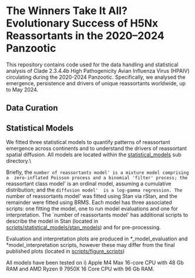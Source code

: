 # The Winners Take It All? Evolutionary Success of H5Nx Reassortants in the 2020–2024 Panzootic

This repository contains code used for the data handling and statistical 
analysis of Clade 2.3.4.4b High Pathogenicity Avian Influenza Virus (HPAIV) 
circulating during the 2020-2024 Panzootic. Specifically, we analysed the emergence,
persistence and drivers of unique reassortants worldwide, up to May 2024. 

## Data Curation



## Statistical Models
We fitted three statistical models to quantify patterns of reassortant emergence
across continents and to understand the drivers of reassortant spatial diffusion. 
All models are located within the [statistical_models](scripts/statistical_models/) 
sub directory.\\

Briefly, the `number of reassortants model' is a mixture model comprising a 
zero-inflated Poisson process and a binomial 'filter' process; the `reassortant class model'
is an ordinal model, assuming a cumulative distribution; and the `diffusion model' 
is a log-gamma regression. The
`number of reassortants model' was fitted using Stan via rStan, and the remainder were
fitted using BRMS. Each model has three associated scripts: one 
fitting the model, one to run model evaluations and one for interpretation. The
`number of reassortants model' has additional scripts to describe the model in Stan 
(located in [scripts/statistical_models/stan_models](scripts/statistical_models/stan_models))
and for pre-processing.

Evaluation and interpretation plots are produced in \*_model_evaluation and \*model_interpretation
scripts, however these may differ from the final published plots (located in
[scripts/figure_scripts](scripts/figure_scripts))

All models have been tested on i) Apple M4 Max 16-core CPU with 48 Gb RAM 
and AMD Ryzen 9 7950X 16 Core CPU with 96 Gb RAM.